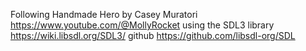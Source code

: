Following Handmade Hero by Casey Muratori <https://www.youtube.com/@MollyRocket> using the SDL3 library <https://wiki.libsdl.org/SDL3/> github <https://github.com/libsdl-org/SDL> 
